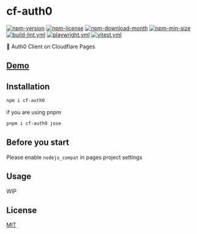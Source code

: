<!----- BEGIN GHOST DOCS HEADER ----->

# cf-auth0

<!----- BEGIN GHOST DOCS BADGES ----->

<a href="https://npmjs.com/package/cf-auth0"><img src="https://img.shields.io/npm/v/cf-auth0" alt="npm-version" /></a> <a href="https://npmjs.com/package/cf-auth0"><img src="https://img.shields.io/npm/l/cf-auth0" alt="npm-license" /></a> <a href="https://npmjs.com/package/cf-auth0"><img src="https://img.shields.io/npm/dm/cf-auth0" alt="npm-download-month" /></a> <a href="https://npmjs.com/package/cf-auth0"><img src="https://img.shields.io/bundlephobia/min/cf-auth0" alt="npm-min-size" /></a> <a href="https://github.com/jill64/cf-auth0/actions/workflows/build-lint.yml"><img src="https://github.com/jill64/cf-auth0/actions/workflows/build-lint.yml/badge.svg" alt="build-lint.yml" /></a> <a href="https://github.com/jill64/cf-auth0/actions/workflows/playwright.yml"><img src="https://github.com/jill64/cf-auth0/actions/workflows/playwright.yml/badge.svg" alt="playwright.yml" /></a> <a href="https://github.com/jill64/cf-auth0/actions/workflows/vitest.yml"><img src="https://github.com/jill64/cf-auth0/actions/workflows/vitest.yml/badge.svg" alt="vitest.yml" /></a>

<!----- END GHOST DOCS BADGES ----->

🔐 Auth0 Client on Cloudflare Pages

<!----- END GHOST DOCS HEADER ----->

## [Demo](https://cf-auth0.pages.dev)

## Installation

```sh
npm i cf-auth0
```

if you are using pnpm

```sh
pnpm i cf-auth0 jose
```

## Before you start

Please enable `nodejs_compat` in pages project settings

## Usage

WIP

<!----- BEGIN GHOST DOCS FOOTER ----->

## License

[MIT](LICENSE)

<!----- END GHOST DOCS FOOTER ----->
